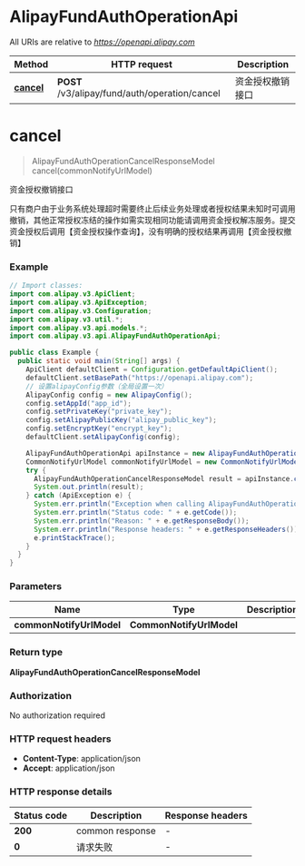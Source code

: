 # AlipayFundAuthOperationApi

All URIs are relative to *https://openapi.alipay.com*

| Method | HTTP request | Description |
|------------- | ------------- | -------------|
| [**cancel**](AlipayFundAuthOperationApi.md#cancel) | **POST** /v3/alipay/fund/auth/operation/cancel | 资金授权撤销接口 |


<a name="cancel"></a>
# **cancel**
> AlipayFundAuthOperationCancelResponseModel cancel(commonNotifyUrlModel)

资金授权撤销接口

只有商户由于业务系统处理超时需要终止后续业务处理或者授权结果未知时可调用撤销，其他正常授权冻结的操作如需实现相同功能请调用资金授权解冻服务。提交资金授权后调用【资金授权操作查询】，没有明确的授权结果再调用【资金授权撤销】

### Example
```java
// Import classes:
import com.alipay.v3.ApiClient;
import com.alipay.v3.ApiException;
import com.alipay.v3.Configuration;
import com.alipay.v3.util.*;
import com.alipay.v3.api.models.*;
import com.alipay.v3.api.AlipayFundAuthOperationApi;

public class Example {
  public static void main(String[] args) {
    ApiClient defaultClient = Configuration.getDefaultApiClient();
    defaultClient.setBasePath("https://openapi.alipay.com");
    // 设置alipayConfig参数（全局设置一次）
    AlipayConfig config = new AlipayConfig();
    config.setAppId("app_id");
    config.setPrivateKey("private_key");
    config.setAlipayPublicKey("alipay_public_key");
    config.setEncryptKey("encrypt_key");
    defaultClient.setAlipayConfig(config);

    AlipayFundAuthOperationApi apiInstance = new AlipayFundAuthOperationApi(defaultClient);
    CommonNotifyUrlModel commonNotifyUrlModel = new CommonNotifyUrlModel(); // CommonNotifyUrlModel | 
    try {
      AlipayFundAuthOperationCancelResponseModel result = apiInstance.cancel(commonNotifyUrlModel);
      System.out.println(result);
    } catch (ApiException e) {
      System.err.println("Exception when calling AlipayFundAuthOperationApi#cancel");
      System.err.println("Status code: " + e.getCode());
      System.err.println("Reason: " + e.getResponseBody());
      System.err.println("Response headers: " + e.getResponseHeaders());
      e.printStackTrace();
    }
  }
}
```

### Parameters

| Name | Type | Description  | Notes |
|------------- | ------------- | ------------- | -------------|
| **commonNotifyUrlModel** | **CommonNotifyUrlModel**|  | [optional] |

### Return type

**AlipayFundAuthOperationCancelResponseModel**

### Authorization

No authorization required

### HTTP request headers

 - **Content-Type**: application/json
 - **Accept**: application/json

### HTTP response details
| Status code | Description | Response headers |
|-------------|-------------|------------------|
| **200** | common response |  -  |
| **0** | 请求失败 |  -  |

